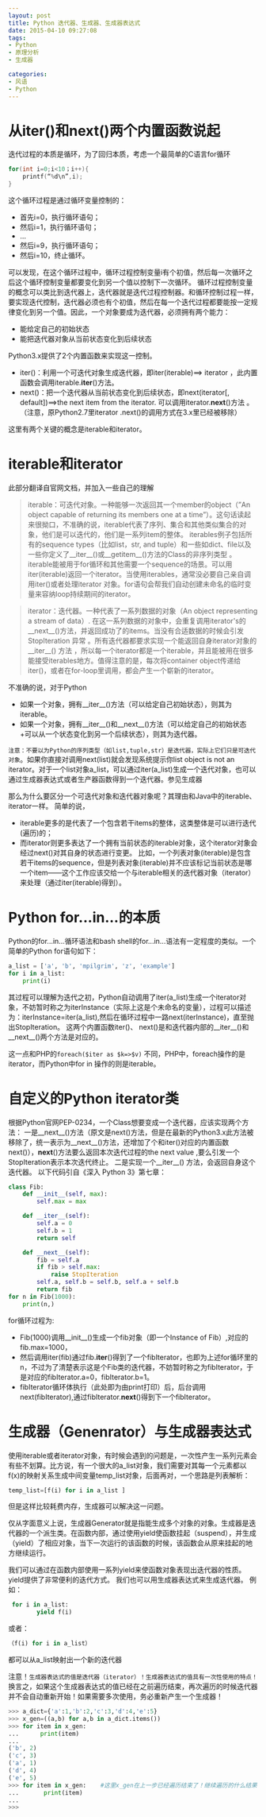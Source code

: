```yaml
---
layout: post
title: Python 迭代器、生成器、生成器表达式
date: 2015-04-10 09:27:08
tags:
- Python
- 原理分析
- 生成器

categories:
- 风语
- Python
---
```




# 从iter()和next()两个内置函数说起

迭代过程的本质是循环，为了回归本质，考虑一个最简单的C语言for循环

```C
for(int i=0;i<10；i++){
    printf(“%d\n”,i);
}
```


这个循环过程是通过循环变量控制的：
* 首先i=0，执行循环语句；
* 然后i=1，执行循环语句；
* …
* 然后i=9，执行循环语句；
* 然后i=10，终止循环。

可以发现，在这个循环过程中，循环过程控制变量i有个初值，然后每一次循环之后这个循环控制变量都要变化到另一个值以控制下一次循环。
循环过程控制变量的概念可以类比到迭代器上，迭代器就是迭代过程控制器。和循环控制过程一样，要实现迭代控制，迭代器必须也有个初值，然后在每一个迭代过程都要能按一定规律变化到另一个值。因此，一个对象要成为迭代器，必须拥有两个能力：

* 能给定自己的初始状态
* 能把迭代器对象从当前状态变化到后续状态

Python3.x提供了2个内置函数来实现这一控制。

* iter()：利用一个可迭代对象生成迭代器，即iter(iterable)==> iterator ，此内置函数会调用iterable.__iter__()方法。
* next()：把一个迭代器从当前状态变化到后续状态，即next(iterator[, default])==>the next item from the iterator. 可以调用iterator.__next__()方法 。（注意，原Python2.7里iterator .next()的调用方式在3.x里已经被移除）

这里有两个关键的概念是iterable和iterator。

# iterable和iterator

此部分翻译自官网文档，并加入一些自己的理解

> iterable：可迭代对象。一种能够一次返回其一个member的object（”An object capable of returning its members one at a time”）。这句话读起来很拗口，不准确的说，iterable代表了序列、集合和其他类似集合的对象，他们是可以迭代的，他们是一系列item的整体。 iterables例子包括所有的sequence types（比如list，str, and tuple）和一些如dict、file以及一些你定义了__iter__()或__getitem__()方法的Class的非序列类型 。iterable能被用于for循环和其他需要一个sequence的场景。可以用iter(iterable)返回一个iterator。当使用iterables，通常没必要自己亲自调用iter()或者处理iterator 对象。for语句会帮我们自动创建未命名的临时变量来容纳loop持续期间的iterator。

> iterator：迭代器。一种代表了一系列数据的对象（An object representing a stream of data）. 在这一系列数据的对象中，会重复调用iterator's的__next__()方法，并返回成功了的items。当没有合适数据的时候会引发StopIteration 异常 。所有迭代器都要求实现一个能返回自身iterator对象的__iter__() 方法 ，所以每一个iterator都是一个iterable，并且能被用在很多能接受iterables地方。值得注意的是，每次将container object传递给iter()，或者在for-loop里调用，都会产生一个崭新的iterator。

不准确的说，对于Python
* 如果一个对象，拥有__iter__()方法（可以给定自己初始状态），则其为iterable。
* 如果一个对象，拥有__iter__()和__next__()方法（可以给定自己的初始状态+可以从一个状态变化到另一个后续状态），则其为迭代器。

``注意：不要以为Python的序列类型（如list,tuple,str）是迭代器，实际上它们只是可迭代对象``。如果你直接对调用next(list)就会发现系统提示你list object is not an iterator。对于一个list对象a_list，可以通过iter(a_list)生成一个迭代对象，也可以通过生成器表达式或者生产器函数得到一个迭代器。参见生成器

那么为什么要区分一个可迭代对象和迭代器对象呢？其理由和Java中的iterable、iterator一样。
简单的说，
* iterable更多的是代表了一个包含若干items的整体，这类整体是可以进行迭代(遍历)的；
* 而iterator则更多表达了一个拥有当前状态的iterable对象，这个iterator对象会经过next()对其自身的状态进行变更。
比如，一个列表对象(iterable)是包含若干items的sequence，但是列表对象(iterable)并不应该标记当前状态是哪一个item——这个工作应该交给一个与iterable相关的迭代器对象（iterator）来处理（通过iter(iterable)得到）。


# Python for...in...的本质

Python的for...in...循环语法和bash shell的for...in...语法有一定程度的类似。一个简单的Python for语句如下：
```Python
a_list = ['a', 'b', 'mpilgrim', 'z', 'example']
for i in a_list:
    print(i)
```

其过程可以理解为迭代之初，Python自动调用了iter(a_list)生成一个iterator对象，不妨暂时称之为iterInstance（实际上这是个未命名的变量），过程可以描述为：iterInstance=iter(a_list),然后在循环过程中一路next(iterInstance)，直至抛出StopIteration。
这两个内置函数iter()、 next()是和迭代器内部的__iter__()和__next__()两个方法是对应的。

这一点和PHP的`foreach($iter as $k=>$v)` 不同，PHP中，foreach操作的是iterator，而Python中for in 操作的则是iterable。

# 自定义的Python iterator类

根据Python官网PEP-0234，一个Class想要变成一个迭代器，应该实现两个方法：
一是__next__()方法（原文是next()方法，但是在最新的Python3.x此方法被移除了，统一表示为__next__()方法，还增加了个和iter()对应的内置函数next()），__next__()方法要么返回本次迭代过程的the next value ,要么引发一个StopIteration表示本次迭代终止。
二是实现一个__iter__() 方法，会返回自身这个迭代器。
以下代码引自《深入 Python 3》第七章：
```Python
class Fib:
    def __init__(self, max):
        self.max = max

    def __iter__(self):
        self.a = 0
        self.b = 1
        return self

    def __next__(self):
        fib = self.a
        if fib > self.max:
            raise StopIteration
        self.a, self.b = self.b, self.a + self.b
        return fib
for n in Fib(1000):
    print(n,)
```

for循环过程为:
+ Fib(1000)调用__init__()生成一个fib对象（即一个Instance of Fib）,对应的fib.max=1000，
+ 然后调用iter(fib)通过fib.__iter__()得到了一个fibIterator，也即为上述for循环里的n，不过为了清楚表示这是个Fib类的迭代器，不妨暂时称之为fibIterator，于是对应的fibIterator.a=0，fibIterator.b=1。
+ fibIterator循环体执行（此处即为由print打印）后，后台调用next(fibIterator),通过fibIterator.__next__()得到下一个fibIterator。

# 生成器（Genenrator）与生成器表达式

使用iterable或者iterator对象，有时候会遇到的问题是，一次性产生一系列元素会有些不划算。比方说，有一个很大的a_list对象，我们需要对其每一个元素都以f(x)的映射关系生成中间变量temp_list对象，后面再对，一个思路是列表解析：
```Python
temp_list=[f(i) for i in a_list ]
```
但是这样比较耗费内存，生成器可以解决这一问题。

仅从字面意义上说，生成器Generator就是指能生成多个对象的对象。生成器是迭代器的一个派生类。在函数内部，通过使用yield使函数挂起（suspend），并生成（yield）了相应对象，当下一次运行的该函数的时候，该函数会从原来挂起的地方继续运行。

我们可以通过在函数内部使用一系列yield来使函数对象表现出迭代器的性质。yield提供了非常便利的迭代方式。
我们也可以用生成器表达式来生成迭代器。
例如：
```Python
 for i in a_list:
        yield f(i)
```
  或者：
```Python
（f(i) for i in a_list）
```
都可以从a_list映射出一个新的迭代器

注意！``生成器表达式的值是迭代器（iterator）！生成器表达式的值具有一次性使用的特点！``换言之，如果这个生成器表达式的值已经在之前遍历结束，再次遍历的时候迭代器并不会自动重新开始！如果需要多次使用，务必重新产生一个生成器！

```Python
>>> a_dict={'a':1,'b':2,'c':3,'d':4,'e':5}
>>> x_gen=((a,b) for a,b in a_dict.items())
>>> for item in x_gen:
...      print(item)
... 
('b', 2)
('c', 3)
('a', 1)
('d', 4)
('e', 5)
>>> for item in x_gen:    #这里x_gen在上一步已经遍历结束了！继续遍历的什么结果都没有！
...       print(item)
... 
>>> 
```

 
 
